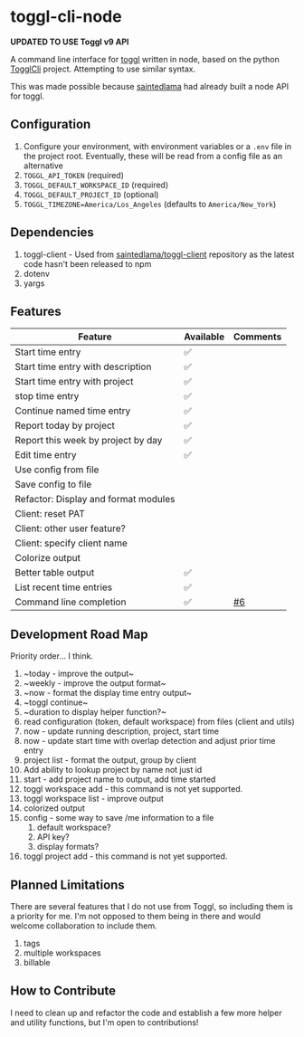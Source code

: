 # toggl-cli-node

**UPDATED TO USE Toggl v9 API**

A command line interface for [toggl](https://toggl.com) written in node, based on the python [TogglCli](https://github.com/AuHau/toggl-cli) project. Attempting to use similar syntax.

This was made possible because [saintedlama](https://github.com/saintedlama) had already built a node API for toggl.

## Configuration

1. Configure your environment, with environment variables or a `.env` file in the project root. Eventually, these will be read from a config file as an alternative
1. `TOGGL_API_TOKEN` (required)
2. `TOGGL_DEFAULT_WORKSPACE_ID` (required)
3. `TOGGL_DEFAULT_PROJECT_ID` (optional)
4. `TOGGL_TIMEZONE=America/Los_Angeles` (defaults to `America/New_York`)
## Dependencies

1. toggl-client - Used from [saintedlama/toggl-client](https://github.com/saintedlama/toggl-client) repository as the latest code hasn't been released to npm
3. dotenv
4. yargs



## Features

| Feature                              | Available | Comments                                                    |
| ------------------------------------ | --------- | ----------------------------------------------------------- |
| Start time entry                     | ✅         |                                                             |
| Start time entry with description    | ✅         |                                                             |
| Start time entry with project        | ✅         |                                                             |
| stop time entry                      | ✅         |                                                             |
| Continue named time entry            | ✅         |                                                             |
| Report today by project              | ✅         |                                                             |
| Report this week by project by day   | ✅         |                                                             |
| Edit time entry                      | ✅         |                                                             |
| Use config from file                 |           |                                                             |
| Save config to file                  |           |                                                             |
| Refactor: Display and format modules |           |                                                             |
| Client: reset PAT                    |           |                                                             |
| Client: other user feature?          |           |                                                             |
| Client: specify client name          |           |                                                             |
| Colorize output                      |           |                                                             |
| Better table output                  | ✅        |                                                             |
| List recent time entries             | ✅         |                                                             |
| Command line completion              | ✅         | [#6](https://github.com/beauraines/toggl-cli-node/issues/6) |

## Development Road Map

Priority order... I think.

1. ~today - improve the output~
2. ~weekly - improve the output format~
3. ~now - format the display time entry output~
4. ~toggl continue~
5. ~duration to display helper function?~
6. read configuration (token, default workspace) from files (client and utils)
7. now - update running description, project, start time
8. now - update start time with overlap detection and adjust prior time entry
9. project list - format the output, group by client
10. Add ability to lookup project by name not just id
11. start - add project name to output, add time started
12. toggl workspace add - this command is not yet supported.
13. toggl workspace list - improve output 
14. colorized output
15. config - some way to save /me information to a file
    1.  default workspace?
    2.  API key?
    3.  display formats?
16. toggl project add - this command is not yet supported.



## Planned Limitations

There are several features that I do not use from Toggl, so including them is a priority for me. I'm not opposed to them being in there and would welcome collaboration to include them.

1. tags
2. multiple workspaces
3. billable

## How to Contribute

I need to clean up and refactor the code and establish a few more helper and utility functions, but I'm open to contributions!


